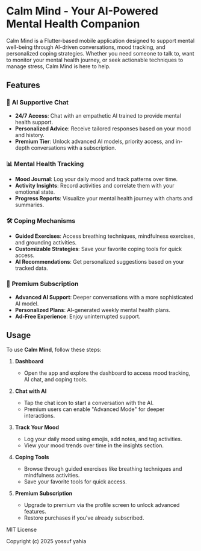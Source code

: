 # Calm Mind - Your AI-Powered Mental Health Companion

Calm Mind is a Flutter-based mobile application designed to support mental well-being through AI-driven conversations, mood tracking, and personalized coping strategies. Whether you need someone to talk to, want to monitor your mental health journey, or seek actionable techniques to manage stress, Calm Mind is here to help.

## Features

### 🧠 **AI Supportive Chat**
- **24/7 Access**: Chat with an empathetic AI trained to provide mental health support.
- **Personalized Advice**: Receive tailored responses based on your mood and history.
- **Premium Tier**: Unlock advanced AI models, priority access, and in-depth conversations with a subscription.

### 📊 **Mental Health Tracking**
- **Mood Journal**: Log your daily mood and track patterns over time.
- **Activity Insights**: Record activities and correlate them with your emotional state.
- **Progress Reports**: Visualize your mental health journey with charts and summaries.

### 🛠 **Coping Mechanisms**
- **Guided Exercises**: Access breathing techniques, mindfulness exercises, and grounding activities.
- **Customizable Strategies**: Save your favorite coping tools for quick access.
- **AI Recommendations**: Get personalized suggestions based on your tracked data.

### 💎 **Premium Subscription**
- **Advanced AI Support**: Deeper conversations with a more sophisticated AI model.
- **Personalized Plans**: AI-generated weekly mental health plans.
- **Ad-Free Experience**: Enjoy uninterrupted support.


## Usage

To use **Calm Mind**, follow these steps:

1. **Dashboard**  
   - Open the app and explore the dashboard to access mood tracking, AI chat, and coping tools.

2. **Chat with AI**  
   - Tap the chat icon to start a conversation with the AI.  
   - Premium users can enable "Advanced Mode" for deeper interactions.

3. **Track Your Mood**  
   - Log your daily mood using emojis, add notes, and tag activities.  
   - View your mood trends over time in the insights section.

4. **Coping Tools**  
   - Browse through guided exercises like breathing techniques and mindfulness activities.  
   - Save your favorite tools for quick access.

5. **Premium Subscription**  
   - Upgrade to premium via the profile screen to unlock advanced features.  
   - Restore purchases if you've already subscribed.

MIT License

Copyright (c) 2025 yossuf yahia


